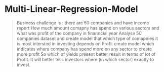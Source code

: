 # Multi-Linear-Regression-Model
> Business challenge is : there are 50 companies and have income report  How much amount comapny has spend on various sectors and what was profit of the company in finanncial year Analyse 50 companies dataset and create model that which type of comapnies it is most intersted in investing depends on Profit create model which indicates where company has spend more on any sector to create more profit So which of yields present better result in terms of lot of Profit. It will better tells investors where (in which sector) exactly to invest.
